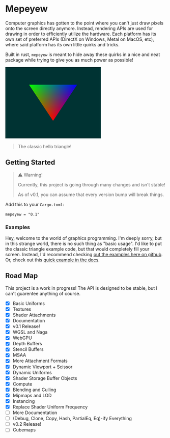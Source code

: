 # Mepeyew

Computer graphics has gotten to the point where you can't just draw pixels onto
the screen directly anymore.
Instead, rendering APIs are used for drawing in order to efficiently utilize the hardware.
Each platform has its own set of preferred APIs (DirectX on Windows, Metal on
MacOS, etc), where said platform has its own little quirks and tricks.

Built in rust, `mepeyew` is meant to hide away these quirks in a nice and neat package while
trying to give you as much power as possible!

![An image was meant to go here](./images/triangle.png)

> The classic hello triangle!

## Getting Started

> :warning: Warning!
>
> Currently, this project is going through many changes and isn't stable!
>
> As of v0.1, you can assume that every version bump will break things.

Add this to your `Cargo.toml`:

```
mepeyew = "0.1"
```

### Examples

Hey, welcome to the world of graphics programming.
I'm deeply sorry, but in this strange world, there is no such thing as "basic usage".
I'd like to put the classic triangle example code, but that would completely fill your screen.
Instead, I'd recommend checking [out the examples here on github](https://github.com/davnotdev/mepeyew/tree/main/examples).
Or, check out this [quick example in the docs](https://docs.rs/mepeyew/).

## Road Map

This project is a work in progress!
The API is designed to be stable, but I can't guarentee anything of course.

- [x] Basic Uniforms
- [x] Textures
- [x] Shader Attachments
- [x] Documentation
- [x] v0.1 Release!
- [x] WGSL and Naga
- [x] WebGPU
- [x] Depth Buffers
- [x] Stencil Buffers
- [x] MSAA
- [x] More Attachment Formats
- [x] Dynamic Viewport + Scissor
- [x] Dynamic Uniforms
- [x] Shader Storage Buffer Objects
- [x] Compute
- [x] Blending and Culling
- [x] Mipmaps and LOD
- [x] Instancing
- [x] Replace Shader Uniform Frequency
- [ ] More Documentation
- [ ] (Debug, Clone, Copy, Hash, PartialEq, Eq)-ify Everything
- [ ] v0.2 Release!
- [ ] Cubemaps

